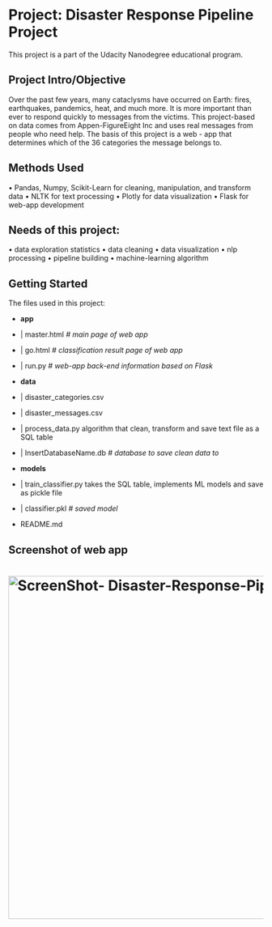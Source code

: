 # Project: Disaster Response Pipeline Project

This project is a part of the Udacity Nanodegree educational program.

## Project Intro/Objective

Over the past few years, many cataclysms have occurred on Earth: fires, earthquakes, pandemics, heat, and much more. It is more important than ever to respond quickly to messages from the victims.
This project-based on data comes from Appen-FigureEight Inc and uses real messages from people who need help. 
The basis of this project is a web - app that determines which of the 36 categories the message belongs to.

## Methods Used

•	Pandas, Numpy, Scikit-Learn for cleaning, manipulation, and transform data
•	NLTK for text processing 
•	Plotly for data visualization
•	Flask for web-app  development


## Needs of this project:

•	data exploration statistics
•	data cleaning
•	data visualization
•	nlp processing
•	pipeline building
•	machine-learning algorithm

## Getting Started

The files used in this project:
-	__app__
-	| master.html  _# main page of web app_
-	| go.html  _# classification result page of web app_
-	| run.py  _# web-app back-end information based on Flask_

-	__data__
-	| disaster_categories.csv 
-	| disaster_messages.csv  
-	| process_data.py algorithm that clean, transform and save text file as a SQL table
-	| InsertDatabaseName.db   _# database to save clean data to_

-	__models__
-	| train_classifier.py takes the SQL table, implements ML models and save as pickle file
-	| classifier.pkl  _# saved model_

-	README.md

## Screenshot of web app
# <img width="678" alt="ScreenShot- Disaster-Response-Pipelines" src="https://user-images.githubusercontent.com/84743536/131203065-6a69ec04-0f56-47d8-a47c-a16ca7a0da80.png">


